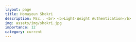```yaml
---
layout: page
title: Homayoun Shokri
description: Msc., <br> <b>Light-Weight Authentication</b>
img: assets/img/shokri.jpg
importance: 12
category: current
---
```

